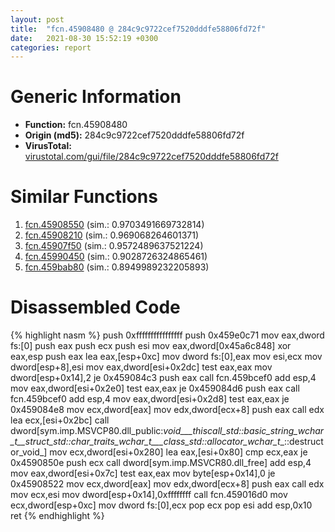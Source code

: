 ```yaml
---
layout: post
title:  "fcn.45908480 @ 284c9c9722cef7520dddfe58806fd72f"
date:   2021-08-30 15:52:19 +0300
categories: report
---
```


# Generic Information
- **Function:** fcn.45908480
- **Origin (md5):** 284c9c9722cef7520dddfe58806fd72f
- **VirusTotal:** [virustotal.com/gui/file/284c9c9722cef7520dddfe58806fd72f][virustotal_ref]



# Similar Functions

1. [fcn.45908550][similar_1_ref] (sim.: 0.9703491669732814)
2. [fcn.45908210][similar_2_ref] (sim.: 0.969068264601371)
3. [fcn.45907f50][similar_3_ref] (sim.: 0.9572489637521224)
4. [fcn.45990450][similar_4_ref] (sim.: 0.9028726324865461)
5. [fcn.459bab80][similar_5_ref] (sim.: 0.8949989232205893)


# Disassembled Code

{% highlight nasm %}
push 0xffffffffffffffff
push 0x459e0c71
mov eax,dword fs:[0]
push eax
push ecx
push esi
mov eax,dword[0x45a6c848]
xor eax,esp
push eax
lea eax,[esp+0xc]
mov dword fs:[0],eax
mov esi,ecx
mov dword[esp+8],esi
mov eax,dword[esi+0x2dc]
test eax,eax
mov dword[esp+0x14],2
je 0x459084c3
push eax
call fcn.459bcef0
add esp,4
mov eax,dword[esi+0x2e0]
test eax,eax
je 0x459084d6
push eax
call fcn.459bcef0
add esp,4
mov eax,dword[esi+0x2d8]
test eax,eax
je 0x459084e8
mov ecx,dword[eax]
mov edx,dword[ecx+8]
push eax
call edx
lea ecx,[esi+0x2bc]
call dword[sym.imp.MSVCP80.dll_public:_void___thiscall_std::basic_string_wchar_t__struct_std::char_traits_wchar_t___class_std::allocator_wchar_t__::destructor_void_]
mov ecx,dword[esi+0x280]
lea eax,[esi+0x80]
cmp ecx,eax
je 0x4590850e
push ecx
call dword[sym.imp.MSVCR80.dll_free]
add esp,4
mov eax,dword[esi+0x7c]
test eax,eax
mov byte[esp+0x14],0
je 0x45908522
mov ecx,dword[eax]
mov edx,dword[ecx+8]
push eax
call edx
mov ecx,esi
mov dword[esp+0x14],0xffffffff
call fcn.459016d0
mov ecx,dword[esp+0xc]
mov dword fs:[0],ecx
pop ecx
pop esi
add esp,0x10
ret 
{% endhighlight %}


[similar_1_ref]: /report/fcn.45908550@284c9c9722cef7520dddfe58806fd72f
[similar_2_ref]: /report/fcn.45908210@284c9c9722cef7520dddfe58806fd72f
[similar_3_ref]: /report/fcn.45907f50@284c9c9722cef7520dddfe58806fd72f
[similar_4_ref]: /report/fcn.45990450@284c9c9722cef7520dddfe58806fd72f
[similar_5_ref]: /report/fcn.459bab80@284c9c9722cef7520dddfe58806fd72f
[virustotal_ref]: https://www.virustotal.com/gui/file/284c9c9722cef7520dddfe58806fd72f